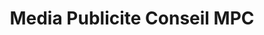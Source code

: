 ---
title: "Media Publicite Conseil MPC"
url: /la-clairciere/media-publicite-conseil-mpc/
shop: Kopieren
---